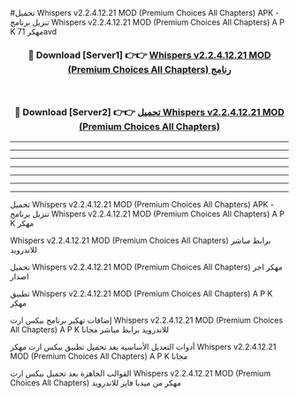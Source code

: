 #تحميل Whispers v2.2.4.12.21 MOD (Premium Choices All Chapters)  APK - تنزيل برنامج Whispers v2.2.4.12.21 MOD (Premium Choices All Chapters)  A P K مهكر 71avd 



<div align="center">
<h3>🔴 Download [Server1] 👉👉 <a href="https://apkdownload10.web.app/?title=Whispers v2.2.4.12.21 MOD (Premium Choices All Chapters) ">Whispers v2.2.4.12.21 MOD (Premium Choices All Chapters)  رنامج</a></h3><br>

<h3>🔴 Download [Server2] 👉👉 <a href="https://apkdownload10.web.app/?title=Whispers v2.2.4.12.21 MOD (Premium Choices All Chapters) ">تحميل Whispers v2.2.4.12.21 MOD (Premium Choices All Chapters)  </a></h3>
</div>


----------------------------------------------------------

----------------------------------------------------------

----------------------------------------------------------

----------------------------------------------------------

----------------------------------------------------------

----------------------------------------------------------

----------------------------------------------------------

تحميل Whispers v2.2.4.12.21 MOD (Premium Choices All Chapters)  APK - تنزيل برنامج Whispers v2.2.4.12.21 MOD (Premium Choices All Chapters)  A P K مهكر

Whispers v2.2.4.12.21 MOD (Premium Choices All Chapters)  برابط مباشر للاندرويد

تحميل Whispers v2.2.4.12.21 MOD (Premium Choices All Chapters)  مهكر اخر اصدار

تطبيق Whispers v2.2.4.12.21 MOD (Premium Choices All Chapters)  A P K مهكر

إضافات تهكير برنامج بيكس ارت Whispers v2.2.4.12.21 MOD (Premium Choices All Chapters)  A P K للاندرويد برابط مباشر مجانا

أدوات التعديل الأساسية بعد تحميل تطبيق بيكس ارت مهكر Whispers v2.2.4.12.21 MOD (Premium Choices All Chapters)  A P K مجانا

القوالب الجاهزة بعد تحميل بيكس ارت Whispers v2.2.4.12.21 MOD (Premium Choices All Chapters)  مهكر من ميديا فاير للاندرويد


